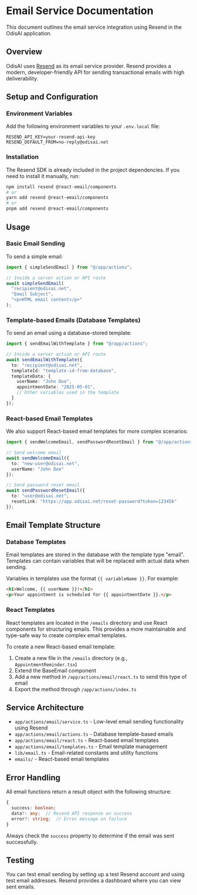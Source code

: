 # Email Service Documentation

This document outlines the email service integration using Resend in the OdisAI application.

## Overview

OdisAI uses [Resend](https://resend.com) as its email service provider. Resend provides a modern, developer-friendly API for sending transactional emails with high deliverability.

## Setup and Configuration

### Environment Variables

Add the following environment variables to your `.env.local` file:

```
RESEND_API_KEY=your-resend-api-key
RESEND_DEFAULT_FROM=no-reply@odisai.net
```

### Installation

The Resend SDK is already included in the project dependencies. If you need to install it manually, run:

```bash
npm install resend @react-email/components
# or
yarn add resend @react-email/components
# or
pnpm add resend @react-email/components
```

## Usage

### Basic Email Sending

To send a simple email:

```typescript
import { simpleSendEmail } from "@/app/actions";

// Inside a server action or API route
await simpleSendEmail(
  "recipient@odisai.net",
  "Email Subject",
  "<p>HTML email content</p>"
);
```

### Template-based Emails (Database Templates)

To send an email using a database-stored template:

```typescript
import { sendEmailWithTemplate } from "@/app/actions";

// Inside a server action or API route
await sendEmailWithTemplate({
  to: "recipient@odisai.net",
  templateId: "template-id-from-database",
  templateData: {
    userName: "John Doe",
    appointmentDate: "2025-05-01",
    // Other variables used in the template
  }
});
```

### React-based Email Templates

We also support React-based email templates for more complex scenarios:

```typescript
import { sendWelcomeEmail, sendPasswordResetEmail } from "@/app/actions";

// Send welcome email
await sendWelcomeEmail({
  to: "new-user@odisai.net",
  userName: "John Doe"
});

// Send password reset email
await sendPasswordResetEmail({
  to: "user@odisai.net",
  resetLink: "https://app.odisai.net/reset-password?token=123456"
});
```

## Email Template Structure

### Database Templates

Email templates are stored in the database with the template type "email". Templates can contain variables that will be replaced with actual data when sending.

Variables in templates use the format `{{ variableName }}`. For example:

```html
<h1>Welcome, {{ userName }}!</h1>
<p>Your appointment is scheduled for {{ appointmentDate }}.</p>
```

### React Templates

React templates are located in the `/emails` directory and use React components for structuring emails. This provides a more maintainable and type-safe way to create complex email templates.

To create a new React-based email template:

1. Create a new file in the `/emails` directory (e.g., `AppointmentReminder.tsx`)
2. Extend the BaseEmail component
3. Add a new method in `/app/actions/email/react.ts` to send this type of email
4. Export the method through `/app/actions/index.ts`

## Service Architecture

- `app/actions/email/service.ts` - Low-level email sending functionality using Resend
- `app/actions/email/actions.ts` - Database template-based emails
- `app/actions/email/react.ts` - React-based email templates
- `app/actions/email/templates.ts` - Email template management
- `lib/email.ts` - Email-related constants and utility functions
- `emails/` - React-based email templates

## Error Handling

All email functions return a result object with the following structure:

```typescript
{
  success: boolean;
  data?: any;  // Resend API response on success
  error?: string;  // Error message on failure
}
```

Always check the `success` property to determine if the email was sent successfully.

## Testing

You can test email sending by setting up a test Resend account and using test email addresses. Resend provides a dashboard where you can view sent emails.